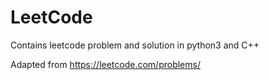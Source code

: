 # LeetCode


Contains leetcode problem and solution in python3 and C++

Adapted from
https://leetcode.com/problems/

